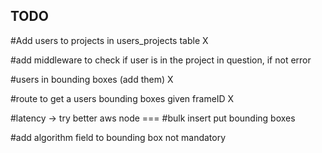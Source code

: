 ## TODO

#Add users to projects in users_projects table X

#add middleware to check if user is in the project in question, if not error 

#users in bounding boxes (add them) X

#route to get a users bounding boxes given frameID X

#latency -> try better aws node === #bulk insert put bounding boxes 

#add algorithm field to bounding box not mandatory 